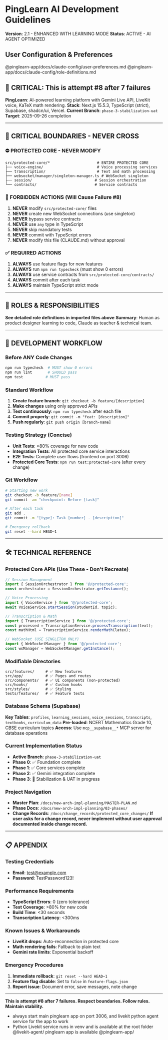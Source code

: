 # PingLearn AI Development Guidelines
**Version**: 2.1 - ENHANCED WITH LEARNING MODE
**Status**: ACTIVE - AI AGENT OPTIMIZED

## User Configuration & Preferences
@pinglearn-app/docs/claude-config/user-preferences.md
@pinglearn-app/docs/claude-config/role-definitions.md

## 🚨 CRITICAL: This is attempt #8 after 7 failures

**PingLearn**: AI-powered learning platform with Gemini Live API, LiveKit voice, KaTeX math rendering.
**Stack**: Next.js 15.5.3, TypeScript (strict), Supabase, shadcn/ui, Vercel.
**Current Branch**: `phase-3-stabilization-uat`
**Target**: 2025-09-26 completion

---

## 🔴 CRITICAL BOUNDARIES - NEVER CROSS

### ⛔ PROTECTED CORE - NEVER MODIFY
```
src/protected-core/*                     # ENTIRE PROTECTED CORE
├── voice-engine/                        # Voice processing services
├── transcription/                       # Text and math processing
├── websocket/manager/singleton-manager.ts # WebSocket singleton
├── session/                            # Session orchestration
└── contracts/                          # Service contracts
```

### 🚫 FORBIDDEN ACTIONS (Will Cause Failure #8)
1. **NEVER** modify `src/protected-core/` files
2. **NEVER** create new WebSocket connections (use singleton)
3. **NEVER** bypass service contracts
4. **NEVER** use `any` type in TypeScript
5. **NEVER** skip mandatory tests
6. **NEVER** commit with TypeScript errors
7. **NEVER** modify this file (CLAUDE.md) without approval

### ✅ REQUIRED ACTIONS
1. **ALWAYS** use feature flags for new features
2. **ALWAYS** run `npm run typecheck` (must show 0 errors)
3. **ALWAYS** use service contracts from `src/protected-core/contracts/`
4. **ALWAYS** commit after each task
5. **ALWAYS** maintain TypeScript strict mode

---

## 👥 ROLES & RESPONSIBILITIES

**See detailed role definitions in imported files above**
**Summary**: Human as product designer learning to code, Claude as teacher & technical team.

---

## 🔄 DEVELOPMENT WORKFLOW

### Before ANY Code Changes
```bash
npm run typecheck  # MUST show 0 errors
npm run lint       # SHOULD pass
npm test          # MUST pass
```

### Standard Workflow
1. **Create feature branch**: `git checkout -b feature/[description]`
2. **Make changes** using only approved APIs
3. **Test continuously**: `npm run typecheck` after each file
4. **Commit properly**: `git commit -m "feat: [description]"`
5. **Push regularly**: `git push origin [branch-name]`

### Testing Strategy (Concise)
- **Unit Tests**: >80% coverage for new code
- **Integration Tests**: All protected core service interactions
- **E2E Tests**: Complete user flows (frontend on port 3006)
- **Protected Core Tests**: `npm run test:protected-core` (after every change)

### Git Workflow
```bash
# Starting new work
git checkout -b feature/[name]
git commit -am "checkpoint: Before [task]"

# After each task
git add .
git commit -m "[type]: Task [number] - [description]"

# Emergency rollback
git reset --hard HEAD~1
```

---

## 🛠️ TECHNICAL REFERENCE

### Protected Core APIs (Use These - Don't Recreate)
```typescript
// Session Management
import { SessionOrchestrator } from '@/protected-core';
const orchestrator = SessionOrchestrator.getInstance();

// Voice Processing
import { VoiceService } from '@/protected-core';
await VoiceService.startSession(studentId, topic);

// Transcription & Math
import { TranscriptionService } from '@/protected-core';
const processed = TranscriptionService.processTranscription(text);
const mathHtml = TranscriptionService.renderMath(latex);

// WebSocket (USE SINGLETON ONLY)
import { WebSocketManager } from '@/protected-core';
const wsManager = WebSocketManager.getInstance();
```

### Modifiable Directories
```
src/features/     # ✅ New features
src/app/          # ✅ Pages and routes
src/components/   # ✅ UI components (non-protected)
src/hooks/        # ✅ Custom hooks
src/styles/       # ✅ Styling
tests/features/   # ✅ Feature tests
```

### Database Schema (Supabase)
**Key Tables**: `profiles`, `learning_sessions`, `voice_sessions`, `transcripts`, `textbooks`, `curriculum_data`
**Pre-loaded**: NCERT Mathematics Grade 10, CBSE curriculum topics
**Access**: Use `mcp__supabase__*` MCP server for database operations

### Current Implementation Status
- **Active Branch**: `phase-3-stabilization-uat`
- **Phase 0**: ✅ Foundation complete
- **Phase 1**: ✅ Core services complete
- **Phase 2**: ✅ Gemini integration complete
- **Phase 3**: 🔄 Stabilization & UAT in progress

### Project Navigation
- **Master Plan**: `/docs/new-arch-impl-planning/MASTER-PLAN.md`
- **Phase Docs**: `/docs/new-arch-impl-planning/03-phases/`
- **Change Records**: `/docs/change_records/protected_core_changes/` **If user asks for a change record, never implement without user approval documented inside change record.**

---

## 📋 APPENDIX

### Testing Credentials
- **Email**: test@example.com
- **Password**: TestPassword123!

### Performance Requirements
- **TypeScript Errors**: 0 (zero tolerance)
- **Test Coverage**: >80% for new code
- **Build Time**: <30 seconds
- **Transcription Latency**: <300ms

### Known Issues & Workarounds
- **LiveKit drops**: Auto-reconnection in protected core
- **Math rendering fails**: Fallback to plain text
- **Gemini rate limits**: Exponential backoff

### Emergency Procedures
1. **Immediate rollback**: `git reset --hard HEAD~1`
2. **Feature flag disable**: Set to `false` in `feature-flags.json`
3. **Report issue**: Document error, save messages, note change













---

**This is attempt #8 after 7 failures. Respect boundaries. Follow rules. Maintain stability.**
- always start main pinglearn app on port 3006, and livekit python agent service for the app to work
- Python Livekit service runs in venv and is available at the root folder @livekit-agent/   pinglearn app is available @pinglearn-app/